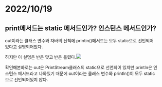 # 2022/10/19

## print메서드는 static 메서드인가? 인스턴스 메서드인가?

out이라는 클래스 변수와 자바의 신책에 printin()메서드는 모두 static으로 선언되어 있다고 설명되어있다.

하지만 이 설명은 반은 맞고 반은 틀렸다.![](../../../../Desktop/out,println.jpg)

확인해본바로는 out은 PrintStream클래스의 static으로 선언되어 있지만 println은 인스턴스 메서드라고 나와있기 때문에
out이라는 클래스 변수와 println()이 모두 static으로 선언되어있지 않다. 
